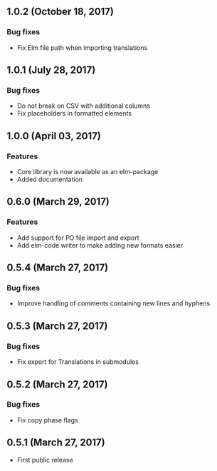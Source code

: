 ## 1.0.2 (October 18, 2017)

### Bug fixes

* Fix Elm file path when importing translations

## 1.0.1 (July 28, 2017)

### Bug fixes

* Do not break on CSV with additional columns
* Fix placeholders in formatted elements

## 1.0.0 (April 03, 2017)

### Features

* Core library is now available as an elm-package
* Added documentation

## 0.6.0 (March 29, 2017)

### Features

* Add support for PO file import and export
* Add elm-code writer to make adding new formats easier

## 0.5.4 (March 27, 2017)

### Bug fixes

* Improve handling of comments containing new lines and hyphens

## 0.5.3 (March 27, 2017)

### Bug fixes

* Fix export for Translations in submodules

## 0.5.2 (March 27, 2017)

### Bug fixes

* Fix copy phase flags

## 0.5.1 (March 27, 2017)

* First public release
